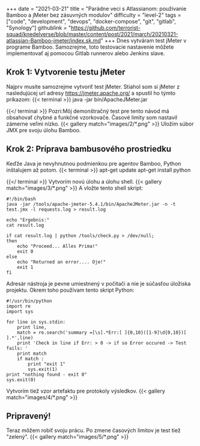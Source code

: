 +++
date = "2021-03-21"
title = "Parádne veci s Atlassianom: používanie Bamboo a jMeter bez zásuvných modulov"
difficulty = "level-2"
tags = ["code", "development", "devops", "docker-compose", "git", "gitlab", "Synology"]
githublink = "https://github.com/terrorist-squad/knedelverse/blob/master/content/post/2021/march/20210321-atlassian-Bamboo-jmeter/index.sk.md"
+++
Dnes vytváram test jMeter v programe Bamboo. Samozrejme, toto testovacie nastavenie môžete implementovať aj pomocou Gitlab runnerov alebo Jenkins slave.
## Krok 1: Vytvorenie testu jMeter
Najprv musíte samozrejme vytvoriť test jMeter. Stiahol som si jMeter z nasledujúcej url adresy https://jmeter.apache.org/ a spustil ho týmto príkazom:
{{< terminal >}}
java -jar bin/ApacheJMeter.jar

{{</ terminal >}}
Pozri:Môj demonštračný test pre tento návod má obsahovať chybné a funkčné vzorkovače. Časové limity som nastavil zámerne veľmi nízko.
{{< gallery match="images/2/*.png" >}}
Uložím súbor JMX pre svoju úlohu Bamboo.
## Krok 2: Príprava bambusového prostriedku
Keďže Java je nevyhnutnou podmienkou pre agentov Bamboo, Python inštalujem až potom.
{{< terminal >}}
apt-get update
apt-get install python

{{</ terminal >}}
Vytvorím novú úlohu a úlohu shell.
{{< gallery match="images/3/*.png" >}}
A vložte tento shell skript:
```
#!/bin/bash
java -jar /tools/apache-jmeter-5.4.1/bin/ApacheJMeter.jar -n -t test.jmx -l requests.log > result.log

echo "Ergebnis:"
cat result.log

if cat result.log | python /tools/check.py > /dev/null; 
then
    echo "Proceed... Alles Prima!"
    exit 0
else
    echo "Returned an error.... Oje!"
    exit 1
fi

```
Adresár nástroja je pevne umiestnený v počítači a nie je súčasťou úložiska projektu. Okrem toho používam tento skript Python:
```
#!/usr/bin/python
import re
import sys
 
for line in sys.stdin:
    print line,
    match = re.search('summary =[\s].*Err:[ ]{0,10}([1-9]\d{0,10})[ ].*',line)
    print 'Check in line if Err: > 0 -> if so Error occured -> Test fails: '
    print match
    if match :
        print "exit 1"
        sys.exit(1)
print "nothing found - exit 0"
sys.exit(0)

```
Vytvorím tiež vzor artefaktu pre protokoly výsledkov.
{{< gallery match="images/4/*.png" >}}

## Pripravený!
Teraz môžem robiť svoju prácu. Po zmene časových limitov je test tiež "zelený".
{{< gallery match="images/5/*.png" >}}
